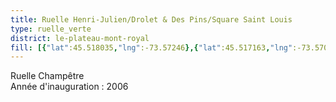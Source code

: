 ```yaml
---
title: Ruelle Henri-Julien/Drolet & Des Pins/Square Saint Louis
type: ruelle_verte
district: le-plateau-mont-royal
fill: [{"lat":45.518035,"lng":-73.57246},{"lat":45.517163,"lng":-73.570615}]
---
```


Ruelle Champêtre<br>Année d'inauguration : 2006
